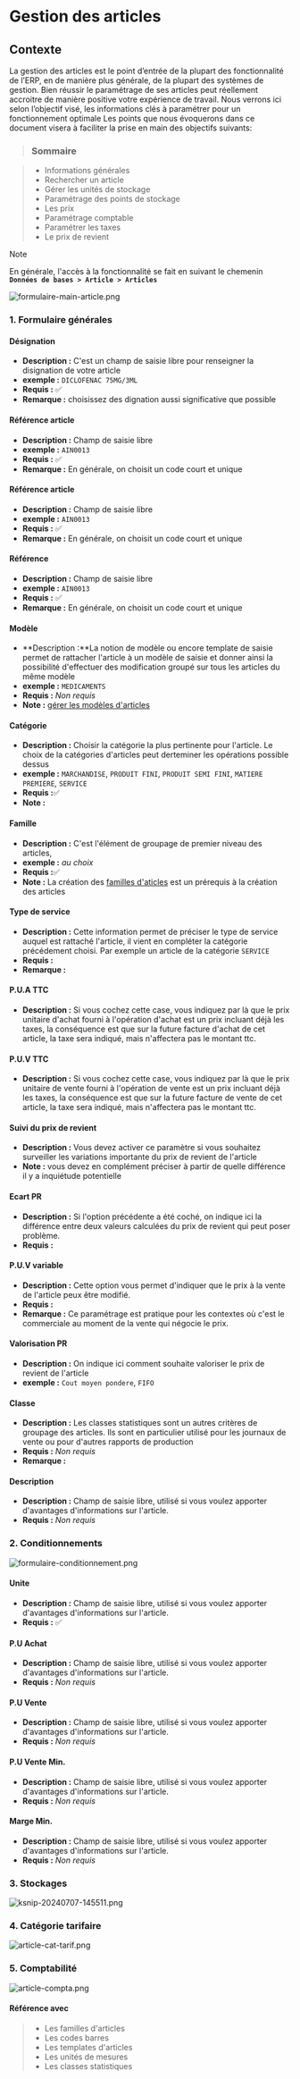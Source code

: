 # Gestion des articles

## Contexte

La gestion des articles est le point d’entrée de la plupart des fonctionnalité de l’ERP, en de manière plus générale, de la plupart des systèmes de gestion.
Bien réussir le paramétrage de ses articles peut réellement accroitre de manière positive votre expérience de travail. Nous verrons ici selon l’objectif visé, les informations clés à paramétrer pour un fonctionnement optimale
Les points que nous évoquerons dans ce document visera à faciliter la prise en main des objectifs suivants:

> ### Sommaire

> - Informations générales
> - Rechercher un article
> - Gérer les unités de stockage
> - Paramétrage des points de stockage
> - Les prix
> - Paramétrage comptable
> - Paramétrer les taxes
> - Le prix de revient

> [!NOTE]  
> En générale, l'accès à la fonctionnalité se fait en suivant le chemenin **`Données de bases > Article > Articles`**

![formulaire-main-article.png](https://i.postimg.cc/FHbndQ18/formulaire-main-article.png)

### 1. Formulaire générales

#### **Désignation**

- **Description :** C'est un champ de saisie libre pour renseigner la disignation de votre article
- **exemple :** `DICLOFENAC 75MG/3ML`
- **Requis :** ✅
- **Remarque :** choisissez des dignation aussi significative que possible

#### **Référence article**

- **Description :** Champ de saisie libre
- **exemple :** `AIN0013`
- **Requis :** ✅
- **Remarque :** En générale, on choisit un code court et unique

#### **Référence article**

- **Description :** Champ de saisie libre
- **exemple :** `AIN0013`
- **Requis :** ✅
- **Remarque :** En générale, on choisit un code court et unique

#### **Référence**

- **Description :** Champ de saisie libre
- **exemple :** `AIN0013`
- **Requis :** ✅
- **Remarque :** En générale, on choisit un code court et unique

#### **Modèle**

- **Description :**La notion de modèle ou encore template de saisie permet de rattacher l'article à un modèle de saisie et donner ainsi la possibilité d'effectuer des modification groupé sur tous les articles du même modèle
- **exemple :** `MEDICAMENTS`
- **Requis :** _Non requis_
- **Note :** [gérer les modèles d'articles](modele_article?path=donnee-de-base/modele_article.md)

#### **Catégorie**

- **Description :** Choisir la catégorie la plus pertinente pour l'article. Le choix de la catégories d'articles peut derteminer les opérations possible dessus
- **exemple :** `MARCHANDISE`, `PRODUIT FINI`, `PRODUIT SEMI FINI`, `MATIERE PREMIERE`, `SERVICE`
- **Requis :**✅
- **Note :**

#### **Famille**

- **Description :** C'est l'élément de groupage de premier niveau des articles,
- **exemple :** _au choix_
- **Requis :**✅
- **Note :** La création des [familles d'aticles](famille_article?path=donnee-de-base/famille-d-article.md) est un prérequis à la création des articles

#### **Type de service**

- **Description :** Cette information permet de préciser le type de service auquel est rattaché l'article, il vient en compléter la catégorie précédement choisi. Par exemple un article de la catégorie `SERVICE`
- **Requis :**
- **Remarque :**

#### **P.U.A TTC**

- **Description :** Si vous cochez cette case, vous indiquez par là que le prix unitaire d'achat fourni à l'opération d'achat est un prix incluant déjà les taxes, la conséquence est que sur la future facture d'achat de cet article, la taxe sera indiqué, mais n'affectera pas le montant ttc.

#### **P.U.V TTC**

- **Description :** Si vous cochez cette case, vous indiquez par là que le prix unitaire de vente fourni à l'opération de vente est un prix incluant déjà les taxes, la conséquence est que sur la future facture de vente de cet article, la taxe sera indiqué, mais n'affectera pas le montant ttc.

#### **Suivi du prix de revient**

- **Description :** Vous devez activer ce paramètre si vous souhaitez surveiller les variations importante du prix de revient de l'article
- **Note :** vous devez en complément préciser à partir de quelle différence il y a inquiétude potentielle

#### **Ecart PR**

- **Description :** Si l'option précédente a été coché, on indique ici la différence entre deux valeurs calculées du prix de revient qui peut poser problème.
- **Requis :**

#### **P.U.V variable**

- **Description :** Cette option vous permet d'indiquer que le prix à la vente de l'article peux être modifié.
- **Requis :**
- **Remarque :** Ce paramétrage est pratique pour les contextes où c'est le commerciale au moment de la vente qui négocie le prix.

#### **Valorisation PR**

- **Description :** On indique ici comment souhaite valoriser le prix de revient de l'article
- **exemple :** `Cout moyen pondere`, `FIFO`

#### **Classe**

- **Description :** Les classes statistiques sont un autres critères de groupage des articles. Ils sont en particulier utilisé pour les journaux de vente ou pour d'autres rapports de production
- **Requis :** _Non requis_
- **Remarque :**

#### **Description**

- **Description :** Champ de saisie libre, utilisé si vous voulez apporter d'avantages d'informations sur l'article.
- **Requis :** _Non requis_

### 2. Conditionnements

![formulaire-conditionnement.png](https://i.postimg.cc/zX6V5rpZ/formulaire-conditionnement.png)

#### **Unite**

- **Description :** Champ de saisie libre, utilisé si vous voulez apporter d'avantages d'informations sur l'article.
- **Requis :** ✅

#### **P.U Achat**

- **Description :** Champ de saisie libre, utilisé si vous voulez apporter d'avantages d'informations sur l'article.
- **Requis :** _Non requis_

#### **P.U Vente**

- **Description :** Champ de saisie libre, utilisé si vous voulez apporter d'avantages d'informations sur l'article.
- **Requis :** _Non requis_

#### **P.U Vente Min.**

- **Description :** Champ de saisie libre, utilisé si vous voulez apporter d'avantages d'informations sur l'article.
- **Requis :** _Non requis_

#### **Marge Min.**

- **Description :** Champ de saisie libre, utilisé si vous voulez apporter d'avantages d'informations sur l'article.
- **Requis :** _Non requis_

### 3. Stockages

![ksnip-20240707-145511.png](https://i.postimg.cc/HsM9Ht56/ksnip-20240707-145511.png)

### 4. Catégorie tarifaire

![article-cat-tarif.png](https://i.postimg.cc/CMXdj08P/article-cat-tarif.png)

### 5. Comptabilité

![article-compta.png](https://i.postimg.cc/G2LkYCZg/article-compta.png)

#### Référence avec

> - Les familles d'articles
> - Les codes barres
> - Les templates d'articles
> - Les unités de mesures
> - Les classes statistiques
